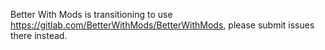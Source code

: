 Better With Mods is transitioning to use https://gitlab.com/BetterWithMods/BetterWithMods, please submit issues there instead.
